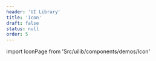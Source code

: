 ```yaml
---
header: 'UI Library'
title: 'Icon'
draft: false
status: null
order: 5
---
```


<!--
  ATTENTION: This file is auto generated by using "makeDemosFactory".
  Do not change the content!
-->

import IconPage from 'Src/uilib/components/demos/Icon'

<IconPage />
